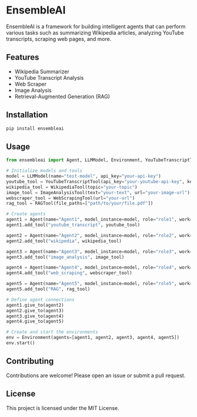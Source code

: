 
# EnsembleAI

EnsembleAI is a framework for building intelligent agents that can perform various tasks such as summarizing Wikipedia articles, analyzing YouTube transcripts, scraping web pages, and more.

## Features

- Wikipedia Summarizer
- YouTube Transcript Analysis
- Web Scraper
- Image Analysis
- Retrieval-Augmented Generation (RAG)

## Installation

```bash
pip install ensembleai
```

## Usage

```python
from ensembleai import Agent, LLMModel, Environment, YouTubeTranscriptTool, WikipediaTool, ImageAnalysisTool, WebScrapingTool, RAGTool

# Initialize models and tools
model = LLMModel(name="test-model", api_key="your-api-key")
youtube_tool = YouTubeTranscriptTool(api_key="your-youtube-api-key", keyword="your-keyword")
wikipedia_tool = WikipediaTool(topic="your-topic")
image_tool = ImageAnalysisTool(text="your-text", url="your-image-url")
webscraper_tool = WebScrapingTool(url="your-url")
rag_tool = RAGTool(file_paths=["path/to/your/file.pdf"])

# Create agents
agent1 = Agent(name="Agent1", model_instance=model, role="role1", work="work1")
agent1.add_tool("youtube_transcript", youtube_tool)

agent2 = Agent(name="Agent2", model_instance=model, role="role2", work="work2")
agent2.add_tool("wikipedia", wikipedia_tool)

agent3 = Agent(name="Agent3", model_instance=model, role="role3", work="work3")
agent3.add_tool("image_analysis", image_tool)

agent4 = Agent(name="Agent4", model_instance=model, role="role4", work="work4")
agent4.add_tool("web_scraping", webscraper_tool)

agent5 = Agent(name="Agent5", model_instance=model, role="role5", work="work5")
agent5.add_tool("RAG", rag_tool)

# Define agent connections
agent1.give_to(agent2)
agent2.give_to(agent3)
agent3.give_to(agent4)
agent4.give_to(agent5)

# Create and start the environments
env = Environment(agents=[agent1, agent2, agent3, agent4, agent5])
env.start()
```

## Contributing

Contributions are welcome! Please open an issue or submit a pull request.

## License

This project is licensed under the MIT License.
